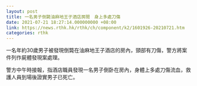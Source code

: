 ```yaml
---
layout: post
title: 一名男子倒斃油麻地王子酒店房間　身上多處刀傷
date: 2021-07-21 18:27:14.000000000 +08:00
link: https://news.rthk.hk/rthk/ch/component/k2/1601926-20210721.htm
categories: rthk
---
```


一名年約30歲男子被發現倒斃在油麻地王子酒店的房內，頸部有刀傷，警方將案件列作屍體發現案處理。

警方中午時接報，指酒店職員發現一名男子倒卧在房內，身體上多處刀傷流血，救護人員到場後證實男子已死亡。
